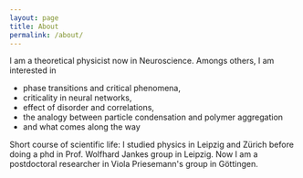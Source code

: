 ```yaml
---
layout: page
title: About
permalink: /about/
---
```


I am a theoretical physicist now in Neuroscience. Amongs others, I am
interested in 
  - phase transitions and critical phenomena,
  - criticality in neural networks,
  - effect of disorder and correlations, 
  - the analogy between particle condensation and polymer aggregation
  - and what comes along the way

Short course of scientific life:
I studied physics in Leipzig and Zürich before doing a phd in Prof. Wolfhard
Jankes group in Leipzig. Now I am a postdoctoral researcher in Viola
Priesemann's group in Göttingen. 
